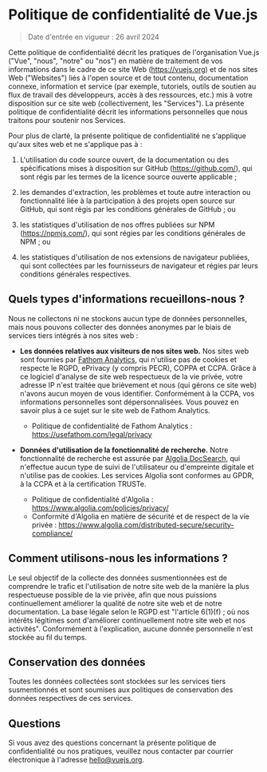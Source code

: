 # Politique de confidentialité de Vue.js

> Date d'entrée en vigueur : 26 avril 2024

Cette politique de confidentialité décrit les pratiques de l'organisation Vue.js ("Vue", "nous", "notre" ou "nos") en matière de traitement de vos informations dans le cadre de ce site Web (https://vuejs.org) et de nos sites Web ("Websites") liés à l'open source et de tout contenu, documentation connexe, information et service (par exemple, tutoriels, outils de soutien au flux de travail des développeurs, accès à des ressources, etc.) mis à votre disposition sur ce site web (collectivement, les "Services"). La présente politique de confidentialité décrit les informations personnelles que nous traitons pour soutenir nos Services.

Pour plus de clarté, la présente politique de confidentialité ne s'applique qu'aux sites web et ne s'applique pas à :

1. L'utilisation du code source ouvert, de la documentation ou des spécifications mises à disposition sur GitHub (https://github.com/), qui sont régis par les termes de la licence source ouverte applicable ;

2. les demandes d'extraction, les problèmes et toute autre interaction ou fonctionnalité liée à la participation à des projets open source sur GitHub, qui sont régis par les conditions générales de GitHub ; ou

3. les statistiques d'utilisation de nos offres publiées sur NPM (https://npmjs.com/), qui sont régies par les conditions générales de NPM ; ou

4. les statistiques d'utilisation de nos extensions de navigateur publiées, qui sont collectées par les fournisseurs de navigateur et régies par leurs conditions générales respectives.

## Quels types d'informations recueillons-nous ?

Nous ne collectons ni ne stockons aucun type de données personnelles, mais nous pouvons collecter des données anonymes par le biais de services tiers intégrés à nos sites web :

- **Les données relatives aux visiteurs de nos sites web.** Nos sites web sont fournies par [Fathom Analytics](https://usefathom.com/), qui n'utilise pas de cookies et respecte le RGPD, ePrivacy (y compris PECR), COPPA et CCPA. Grâce à ce logiciel d'analyse de site web respectueux de la vie privée, votre adresse IP n'est traitée que brièvement et nous (qui gérons ce site web) n'avons aucun moyen de vous identifier. Conformément à la CCPA, vos informations personnelles sont dépersonnalisées. Vous pouvez en savoir plus à ce sujet sur le site web de Fathom Analytics.

  - Politique de confidentialité de Fathom Analytics : https://usefathom.com/legal/privacy

- **Données d'utilisation de la fonctionnalité de recherche.** Notre fonctionnalité de recherche est assurée par [Algolia DocSearch](https://docsearch.algolia.com/), qui n'effectue aucun type de suivi de l'utilisateur ou d'empreinte digitale et n'utilise pas de cookies. Les services Algolia sont conformes au GPDR, à la CCPA et à la certification TRUSTe.

  - Politique de confidentialité d'Algolia : https://www.algolia.com/policies/privacy/
  - Conformité d'Algolia en matière de sécurité et de respect de la vie privée : https://www.algolia.com/distributed-secure/security-compliance/

## Comment utilisons-nous les informations ?

Le seul objectif de la collecte des données susmentionnées est de comprendre le trafic et l'utilisation de notre site web de la manière la plus respectueuse possible de la vie privée, afin que nous puissions continuellement améliorer la qualité de notre site web et de notre documentation. La base légale selon le RGPD est "l'article 6(1)(f) ; où nos intérêts légitimes sont d'améliorer continuellement notre site web et nos activités". Conformément à l'explication, aucune donnée personnelle n'est stockée au fil du temps.

## Conservation des données

Toutes les données collectées sont stockées sur les services tiers susmentionnés et sont soumises aux politiques de conservation des données respectives de ces services.

## Questions

Si vous avez des questions concernant la présente politique de confidentialité ou nos pratiques, veuillez nous contacter par courrier électronique à l'adresse hello@vuejs.org.